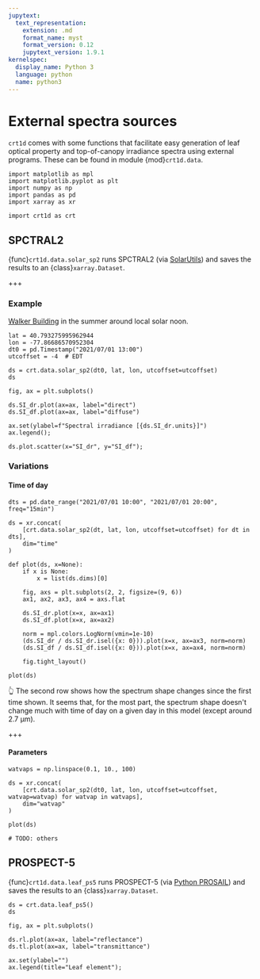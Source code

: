 ```yaml
---
jupytext:
  text_representation:
    extension: .md
    format_name: myst
    format_version: 0.12
    jupytext_version: 1.9.1
kernelspec:
  display_name: Python 3
  language: python
  name: python3
---
```


# External spectra sources

`crt1d` comes with some functions that facilitate easy generation of leaf optical property and top-of-canopy irradiance spectra using external programs. These can be found in module {mod}`crt1d.data`.

```{code-cell} ipython3
import matplotlib as mpl
import matplotlib.pyplot as plt
import numpy as np
import pandas as pd
import xarray as xr

import crt1d as crt
```

## SPCTRAL2

{func}`crt1d.data.solar_sp2` runs SPCTRAL2 (via [SolarUtils](https://github.com/SunPower/SolarUtils)) and saves the results to an {class}`xarray.Dataset`.

+++

### Example

[Walker Building](https://goo.gl/maps/gXy477ZtfF2cmwB59) in the summer around local solar noon.

```{code-cell} ipython3
lat = 40.793275995962944
lon = -77.86686570952304
dt0 = pd.Timestamp("2021/07/01 13:00")
utcoffset = -4  # EDT

ds = crt.data.solar_sp2(dt0, lat, lon, utcoffset=utcoffset)
ds
```

```{code-cell} ipython3
fig, ax = plt.subplots()

ds.SI_dr.plot(ax=ax, label="direct")
ds.SI_df.plot(ax=ax, label="diffuse")

ax.set(ylabel=f"Spectral irradiance [{ds.SI_dr.units}]")
ax.legend();
```

```{code-cell} ipython3
ds.plot.scatter(x="SI_dr", y="SI_df");
```

### Variations

#### Time of day

```{code-cell} ipython3
dts = pd.date_range("2021/07/01 10:00", "2021/07/01 20:00", freq="15min")

ds = xr.concat(
    [crt.data.solar_sp2(dt, lat, lon, utcoffset=utcoffset) for dt in dts],
    dim="time"
)

def plot(ds, x=None):  
    if x is None:
        x = list(ds.dims)[0]

    fig, axs = plt.subplots(2, 2, figsize=(9, 6))
    ax1, ax2, ax3, ax4 = axs.flat

    ds.SI_dr.plot(x=x, ax=ax1)
    ds.SI_df.plot(x=x, ax=ax2)

    norm = mpl.colors.LogNorm(vmin=1e-10)
    (ds.SI_dr / ds.SI_dr.isel({x: 0})).plot(x=x, ax=ax3, norm=norm)
    (ds.SI_df / ds.SI_df.isel({x: 0})).plot(x=x, ax=ax4, norm=norm)

    fig.tight_layout()

plot(ds)
```

👆 The second row shows how the spectrum shape changes since the first time shown. It seems that, for the most part, the spectrum shape doesn't change much with time of day on a given day in this model (except around 2.7 μm).

+++

#### Parameters

```{code-cell} ipython3
watvaps = np.linspace(0.1, 10., 100)

ds = xr.concat(
    [crt.data.solar_sp2(dt0, lat, lon, utcoffset=utcoffset, watvap=watvap) for watvap in watvaps],
    dim="watvap"
)

plot(ds)
```

```{code-cell} ipython3
# TODO: others
```

## PROSPECT-5

{func}`crt1d.data.leaf_ps5` runs PROSPECT-5 (via [Python PROSAIL](https://github.com/jgomezdans/prosail)) and saves the results to an {class}`xarray.Dataset`.

```{code-cell} ipython3
ds = crt.data.leaf_ps5()
ds
```

```{code-cell} ipython3
fig, ax = plt.subplots()

ds.rl.plot(ax=ax, label="reflectance")
ds.tl.plot(ax=ax, label="transmittance")

ax.set(ylabel="")
ax.legend(title="Leaf element");
```
